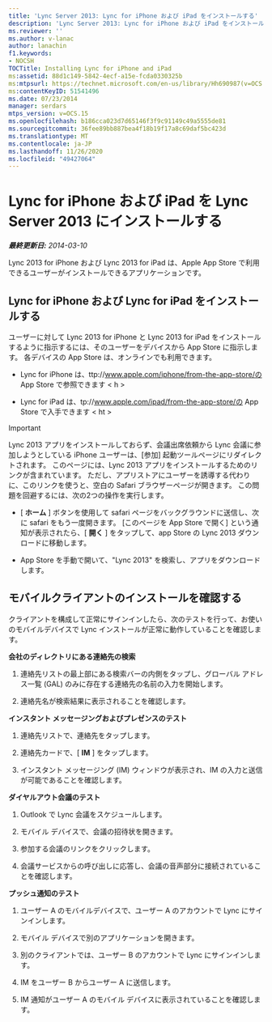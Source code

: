 ```yaml
---
title: 'Lync Server 2013: Lync for iPhone および iPad をインストールする'
description: 'Lync Server 2013: Lync for iPhone および iPad をインストールしています。'
ms.reviewer: ''
ms.author: v-lanac
author: lanachin
f1.keywords:
- NOCSH
TOCTitle: Installing Lync for iPhone and iPad
ms:assetid: 88d1c149-5842-4ecf-a15e-fcda0330325b
ms:mtpsurl: https://technet.microsoft.com/en-us/library/Hh690987(v=OCS.15)
ms:contentKeyID: 51541496
ms.date: 07/23/2014
manager: serdars
mtps_version: v=OCS.15
ms.openlocfilehash: b186cca023d7d65146f3f9c91149c49a5555de81
ms.sourcegitcommit: 36fee89bb887bea4f18b19f17a8c69daf5bc423d
ms.translationtype: MT
ms.contentlocale: ja-JP
ms.lasthandoff: 11/26/2020
ms.locfileid: "49427064"
---
```

# <a name="installing-lync-for-iphone-and-ipad-in-lync-server-2013"></a>Lync for iPhone および iPad を Lync Server 2013 にインストールする

<div data-xmlns="http://www.w3.org/1999/xhtml">

<div class="topic" data-xmlns="http://www.w3.org/1999/xhtml" data-msxsl="urn:schemas-microsoft-com:xslt" data-cs="https://msdn.microsoft.com/">

<div data-asp="https://msdn2.microsoft.com/asp">



</div>

<div id="mainSection">

<div id="mainBody">

<span> </span>

_**最終更新日:** 2014-03-10_

Lync 2013 for iPhone および Lync 2013 for iPad は、Apple App Store で利用できるユーザーがインストールできるアプリケーションです。

<div>

## <a name="installing-lync-for-iphone-and-lync-for-ipad"></a>Lync for iPhone および Lync for iPad をインストールする

ユーザーに対して Lync 2013 for iPhone と Lync 2013 for iPad をインストールするように指示するには、そのユーザーをデバイスから App Store に指示します。 各デバイスの App Store は、オンラインでも利用できます。

  - Lync for iPhone は、ttp://www.apple.com/iphone/from-the-app-store/の App Store で参照できます \< h<span> </span> >

  - Lync for iPad は、tp://www.apple.com/ipad/from-the-app-store/の App Store で入手できます \< ht<span> </span> >

<div>


> [!IMPORTANT]  
> Lync 2013 アプリをインストールしておらず、会議出席依頼から Lync 会議に参加しようとしている iPhone ユーザーは、[参加] 起動ツールページにリダイレクトされます。 このページには、Lync 2013 アプリをインストールするためのリンクが含まれています。 ただし、アプリストアにユーザーを誘導する代わりに、このリンクを使うと、空白の Safari ブラウザーページが開きます。 この問題を回避するには、次の2つの操作を実行します。 
> <UL>
> <LI>
> <P>[ <STRONG>ホーム</STRONG> ] ボタンを使用して safari ページをバックグラウンドに送信し、次に safari をもう一度開きます。 [このページを App Store で開く] という通知が表示されたら、[ <STRONG>開く</STRONG> ] をタップして、app Store の Lync 2013 ダウンロードに移動します。</P>
> <LI>
> <P>App Store を手動で開いて、"Lync 2013" を検索し、アプリをダウンロードします。</P></LI></UL>



</div>

</div>

<div>

## <a name="verifying-mobile-client-installation"></a>モバイルクライアントのインストールを確認する

クライアントを構成して正常にサインインしたら、次のテストを行って、お使いのモバイルデバイスで Lync インストールが正常に動作していることを確認します。

**会社のディレクトリにある連絡先の検索**

1.  連絡先リストの最上部にある検索バーの内側をタップし、グローバル アドレス一覧 (GAL) のみに存在する連絡先の名前の入力を開始します。

2.  連絡先名が検索結果に表示されることを確認します。

**インスタント メッセージングおよびプレゼンスのテスト**

1.  連絡先リストで、連絡先をタップします。

2.  連絡先カードで、[ **IM** ] をタップします。

3.  インスタント メッセージング (IM) ウィンドウが表示され、IM の入力と送信が可能であることを確認します。

**ダイヤルアウト会議のテスト**

1.  Outlook で Lync 会議をスケジュールします。

2.  モバイル デバイスで、会議の招待状を開きます。

3.  参加する会議のリンクをクリックします。

4.  会議サービスからの呼び出しに応答し、会議の音声部分に接続されていることを確認します。

**プッシュ通知のテスト**

1.  ユーザー A のモバイルデバイスで、ユーザー A のアカウントで Lync にサインインします。

2.  モバイル デバイスで別のアプリケーションを開きます。

3.  別のクライアントでは、ユーザー B のアカウントで Lync にサインインします。

4.  IM をユーザー B からユーザー A に送信します。

5.  IM 通知がユーザー A のモバイル デバイスに表示されていることを確認します。

</div>

</div>

<span> </span>

</div>

</div>

</div>

